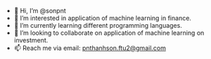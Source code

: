 <!--
**sonpnt/sonpnt** is a ✨ _special_ ✨ repository because its `README.md` (this file) appears on your GitHub profile.

Here are some ideas to get you started:

- 🔭 I’m currently working on ...
- 🌱 I’m currently learning ...
- 👯 I’m looking to collaborate on ...
- 🤔 I’m looking for help with ...
- 💬 Ask me about ...
- 📫 How to reach me: ...
- 😄 Pronouns: ...
- ⚡ Fun fact: ...
-->
- 👋 Hi, I’m @sonpnt
- 👀 I’m interested in application of machine learning in finance.
- 🌱 I’m currently learning different programming languages.
- 💞️ I’m looking to collaborate on application of machine learning on investment.
- 📫 Reach me via email: pnthanhson.ftu2@gmail.com

<!---
sonpnt/sonpnt is a ✨ special ✨ repository because its `README.md` (this file) appears on your GitHub profile.
You can click the Preview link to take a look at your changes.
--->
